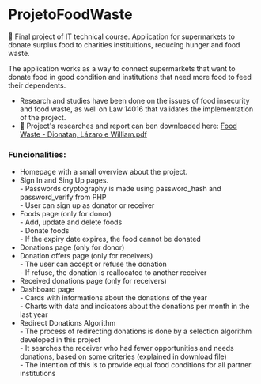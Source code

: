 # ProjetoFoodWaste
:hamburger: Final project of IT technical course. Application for supermarkets to donate surplus food to charities instituitions, reducing hunger and food waste.

The application works as a way to connect supermarkets that want to donate food in good condition and institutions that need more food to feed their dependents.
- Research and studies have been done on the issues of food insecurity and food waste, as well on Law 14016 that validates the implementation of the project.
- :link: Project's researches and report can ben downloaded here: [Food Waste - Dionatan, Lázaro e William.pdf](https://github.com/WilliamNovak/ProjetoFoodWaste/files/11056961/Food.Waste.-.Dionatan.Lazaro.e.William.pdf)

<h3>Funcionalities:</h3>

<ul>
  <li>Homepage with a small overview about the project.</li>
  <li>Sign In and Sing Up pages.</li>
    - Passwords cryptography is made using password_hash and password_verify from PHP <br>
    - User can sign up as donator or receiver
  <li>Foods page (only for donor)</li>
    - Add, update and delete foods <br>
    - Donate foods <br>
    - If the expiry date expires, the food cannot be donated
  <li>Donations page (only for donor)</li>
  <li>Donation offers page (only for receivers)</li>
    - The user can accept or refuse the donation <br>
    - If refuse, the donation is reallocated to another receiver
  <li>Received donations page (only for receivers)</li>
  <li>Dashboard page</li>
    - Cards with informations about the donations of the year <br>
    - Charts with data and indicators about the donations per month in the last year
  <li>Redirect Donations Algorithm</li>
    - The process of redirecting donations is done by a selection algorithm developed in this project <br>
    - It searches the receiver who had fewer opportunities and needs donations, based on some criteries (explained in download file) <br>
    - The intention of this is to provide equal food conditions for all partner institutions
</ul>
